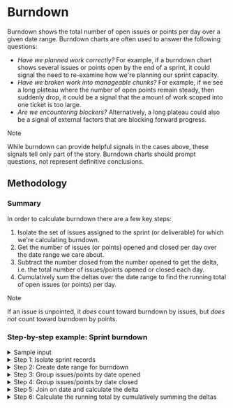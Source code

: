 # Burndown

Burndown shows the total number of open issues or points per day over a given date range. Burndown charts are often used to answer the following questions:

- *Have we planned work correctly?* For example, if a burndown chart shows several issues or points open by the end of a sprint, it could signal the need to re-examine how we're planning our sprint capacity.
- *Have we broken work into manageable chunks?* For example, if we see a long plateau where the number of open points remain steady, then suddenly drop, it could be a signal that the amount of work scoped into one ticket is too large.
- *Are we encountering blockers?* Alternatively, a long plateau could also be a signal of external factors that are blocking forward progress.

> [!NOTE]
> While burndown can provide helpful signals in the cases above, these signals tell only part of the story. Burndown charts should prompt questions, not represent definitive conclusions.

## Methodology

### Summary

In order to calculate burndown there are a few key steps:

1. Isolate the set of issues assigned to the sprint (or deliverable) for which we're calculating burndown.
2. Get the number of issues (or points) opened and closed per day over the date range we care about.
3. Subtract the number closed from the number opened to get the delta, i.e. the total number of issues/points opened or closed each day.
4. Cumulatively sum the deltas over the date range to find the running total of open issues (or points) per day.

> [!NOTE]
> If an issue is unpointed, it *does* count toward burndown by issues, but *does not* count toward burndown by points.

### Step-by-step example: Sprint burndown

<details>
<summary>Sample input</summary>

| sprint   | issue_title | story_points | opened_date | closed_date | sprint_start | sprint_end |
| -------- | ----------- | ------------ | ----------- | ----------- | ------------ | ---------- |
| Sprint 1 | Issue 1     | 2            | 2023-10-30  | 2023-11-02  | 2023-11-01   | 2023-11-05 |
| Sprint 1 | Issue 2     | 1            | 2023-11-01  | None        | 2023-11-01   | 2023-11-05 |
| Sprint 1 | Issue 3     | None         | 2023-11-01  | 2023-11-04  | 2023-11-01   | 2023-11-05 |
| Sprint 1 | Issue 4     | 3            | 2023-11-01  | 2023-11-05  | 2023-11-01   | 2023-11-05 |
| Sprint 2 | Issue 5     | 3            | 2023-11-02  | 2023-11-07  | 2023-11-06   | 2023-11-10 |
| Sprint 1 | Issue 6     | 2            | 2023-11-02  | 2023-11-04  | 2023-11-01   | 2023-11-05 |
| Sprint 2 | Issue 7     | 1            | 2023-11-03  | None        | 2023-11-06   | 2023-11-10 |

</details>

<details>
<summary>Step 1: Isolate sprint records</summary>

| sprint   | issue_title | story_points | opened_date | closed_date | sprint_start | sprint_end |
| -------- | ----------- | ------------ | ----------- | ----------- | ------------ | ---------- |
| Sprint 1 | Issue 1     | 2            | 2023-10-30  | 2023-11-02  | 2023-11-01   | 2023-11-05 |
| Sprint 1 | Issue 2     | 1            | 2023-11-01  | None        | 2023-11-01   | 2023-11-05 |
| Sprint 1 | Issue 3     | None         | 2023-11-01  | 2023-11-04  | 2023-11-01   | 2023-11-05 |
| Sprint 1 | Issue 4     | 3            | 2023-11-01  | 2023-11-05  | 2023-11-01   | 2023-11-05 |
| Sprint 1 | Issue 6     | 2            | 2023-11-02  | 2023-11-04  | 2023-11-01   | 2023-11-05 |

</details>

<details>
<summary>Step 2: Create date range for burndown</summary>

Create a date range that runs from the earliest date a ticket was opened to the latest date a ticket was closed *or* to the end of the sprint, whichever is later.

| date       |
| ---------- |
| 2023-10-30 |
| 2023-10-31 |
| 2023-11-01 |
| 2023-11-02 |
| 2023-11-03 |
| 2023-11-04 |
| 2023-11-05 |

</details>

<details>
<summary>Step 3: Group issues/points by date opened</summary>

By points:

| date       | opened |
| ---------- | ------ |
| 2023-10-30 | 2      |
| 2023-11-01 | 4      |
| 2023-11-02 | 2      |

By issues:

| date       | opened |
| ---------- | ------ |
| 2023-10-30 | 1      |
| 2023-11-01 | 3      |
| 2023-11-02 | 1      |

</details>

<details>
<summary>Step 4: Group issues/points by date closed</summary>

By points:

| date       | closed |
| ---------- | ------ |
| 2023-11-02 | 2      |
| 2023-11-04 | 2      |
| 2023-11-05 | 3      |

By issues:

| date       | closed |
| ---------- | ------ |
| 2023-11-02 | 1      |
| 2023-11-04 | 2      |
| 2023-11-05 | 1      |

</details>

<details>
<summary>Step 5: Join on date and calculate the delta</summary>

By points:

| date       | opened | closed | delta |
| ---------- | ------ | ------ | ----- |
| 2023-10-30 | 2      | 0      | 2     |
| 2023-10-31 | 0      | 0      | 0     |
| 2023-11-01 | 4      | 0      | 4     |
| 2023-11-02 | 2      | 2      | 0     |
| 2023-11-03 | 0      | 0      | 0     |
| 2023-11-04 | 0      | 2      | -2    |
| 2023-11-05 | 0      | 3      | -3    |

By issues:

| date       | opened | closed | delta |
| ---------- | ------ | ------ | ----- |
| 2023-10-30 | 1      | 0      | 1     |
| 2023-10-31 | 0      | 0      | 0     |
| 2023-11-01 | 3      | 0      | 3     |
| 2023-11-02 | 1      | 1      | 0     |
| 2023-11-03 | 0      | 0      | 0     |
| 2023-11-04 | 0      | 2      | -2    |
| 2023-11-05 | 0      | 1      | -1    |

</details>

<details>
<summary>Step 6: Calculate the running total by cumulatively summing the deltas</summary>

By points:

| date       | opened | closed | delta | total_open |
| ---------- | ------ | ------ | ----- | ---------- |
| 2023-10-30 | 2      | 0      | 2     | 2          |
| 2023-10-31 | 0      | 0      | 0     | 2          |
| 2023-11-01 | 4      | 0      | 4     | 6          |
| 2023-11-02 | 2      | 2      | 0     | 6          |
| 2023-11-03 | 0      | 0      | 0     | 6          |
| 2023-11-04 | 0      | 2      | -2    | 4          |
| 2023-11-05 | 0      | 3      | -3    | 1          |

By issues:

| date       | opened | closed | delta | total_open |
| ---------- | ------ | ------ | ----- | ---------- |
| 2023-10-30 | 1      | 0      | 1     | 1          |
| 2023-10-31 | 0      | 0      | 0     | 1          |
| 2023-11-01 | 3      | 0      | 3     | 4          |
| 2023-11-02 | 1      | 1      | 0     | 4          |
| 2023-11-03 | 0      | 0      | 0     | 4          |
| 2023-11-04 | 0      | 2      | -2    | 2          |
| 2023-11-05 | 0      | 1      | -1    | 1          |

</details>
